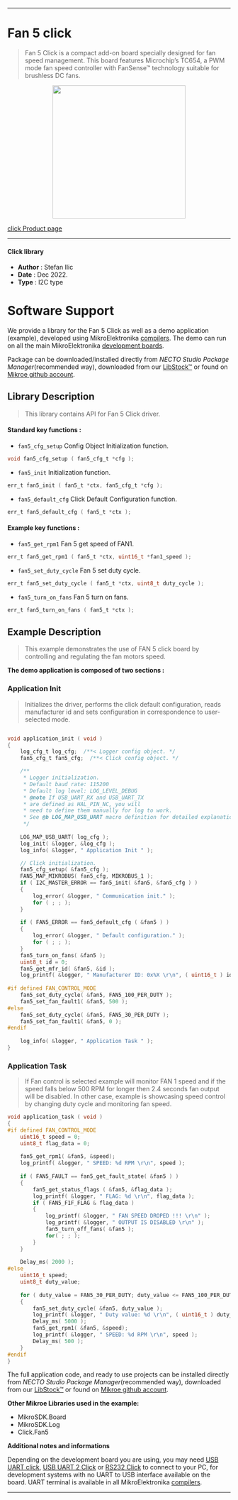 
---
# Fan 5 click

> Fan 5 Click is a compact add-on board specially designed for fan speed management. This board features Microchip’s TC654, a PWM mode fan speed controller with FanSense™ technology suitable for brushless DC fans.

<p align="center">
  <img src="https://download.mikroe.com/images/click_for_ide/fan5_click.png" height=300px>
</p>

[click Product page](https://www.mikroe.com/fan-5-click)

---


#### Click library

- **Author**        : Stefan Ilic
- **Date**          : Dec 2022.
- **Type**          : I2C type


# Software Support

We provide a library for the Fan 5 Click
as well as a demo application (example), developed using MikroElektronika
[compilers](https://www.mikroe.com/necto-studio).
The demo can run on all the main MikroElektronika [development boards](https://www.mikroe.com/development-boards).

Package can be downloaded/installed directly from *NECTO Studio Package Manager*(recommended way), downloaded from our [LibStock&trade;](https://libstock.mikroe.com) or found on [Mikroe github account](https://github.com/MikroElektronika/mikrosdk_click_v2/tree/master/clicks).

## Library Description

> This library contains API for Fan 5 Click driver.

#### Standard key functions :

- `fan5_cfg_setup` Config Object Initialization function.
```c
void fan5_cfg_setup ( fan5_cfg_t *cfg );
```

- `fan5_init` Initialization function.
```c
err_t fan5_init ( fan5_t *ctx, fan5_cfg_t *cfg );
```

- `fan5_default_cfg` Click Default Configuration function.
```c
err_t fan5_default_cfg ( fan5_t *ctx );
```

#### Example key functions :

- `fan5_get_rpm1` Fan 5 get speed of FAN1.
```c
err_t fan5_get_rpm1 ( fan5_t *ctx, uint16_t *fan1_speed );
```

- `fan5_set_duty_cycle` Fan 5 set duty cycle.
```c
err_t fan5_set_duty_cycle ( fan5_t *ctx, uint8_t duty_cycle );
```

- `fan5_turn_on_fans` Fan 5 turn on fans.
```c
err_t fan5_turn_on_fans ( fan5_t *ctx );
```

## Example Description

> This example demonstrates the use of FAN 5 click board by controlling and regulating the fan motors speed.

**The demo application is composed of two sections :**

### Application Init

> Initializes the driver, performs the click default configuration, reads 
  manufacturer id and sets configuration in correspondence to user-selected mode.

```c

void application_init ( void ) 
{
    log_cfg_t log_cfg;  /**< Logger config object. */
    fan5_cfg_t fan5_cfg;  /**< Click config object. */

    /** 
     * Logger initialization.
     * Default baud rate: 115200
     * Default log level: LOG_LEVEL_DEBUG
     * @note If USB_UART_RX and USB_UART_TX 
     * are defined as HAL_PIN_NC, you will 
     * need to define them manually for log to work. 
     * See @b LOG_MAP_USB_UART macro definition for detailed explanation.
     */
    
    LOG_MAP_USB_UART( log_cfg );
    log_init( &logger, &log_cfg );
    log_info( &logger, " Application Init " );

    // Click initialization.
    fan5_cfg_setup( &fan5_cfg );
    FAN5_MAP_MIKROBUS( fan5_cfg, MIKROBUS_1 );
    if ( I2C_MASTER_ERROR == fan5_init( &fan5, &fan5_cfg ) ) 
    {
        log_error( &logger, " Communication init." );
        for ( ; ; );
    }
    
    if ( FAN5_ERROR == fan5_default_cfg ( &fan5 ) )
    {
        log_error( &logger, " Default configuration." );
        for ( ; ; );
    }
    fan5_turn_on_fans( &fan5 );
    uint8_t id = 0;
    fan5_get_mfr_id( &fan5, &id );
    log_printf( &logger, " Manufacturer ID: 0x%X \r\n", ( uint16_t ) id );
    
#if defined FAN_CONTROL_MODE
    fan5_set_duty_cycle( &fan5, FAN5_100_PER_DUTY );
    fan5_set_fan_fault1( &fan5, 500 );
#else
    fan5_set_duty_cycle( &fan5, FAN5_30_PER_DUTY );
    fan5_set_fan_fault1( &fan5, 0 );
#endif
    
    log_info( &logger, " Application Task " );
}

```

### Application Task

> If Fan control is selected example will monitor FAN 1 speed and if the speed 
  falls below 500 RPM for longer then 2.4 seconds fan output will be disabled.
  In other case, example is showcasing speed control by changing duty cycle and 
  monitoring fan speed.

```c
void application_task ( void ) 
{
#if defined FAN_CONTROL_MODE
    uint16_t speed = 0;
    uint8_t flag_data = 0;
    
    fan5_get_rpm1( &fan5, &speed);
    log_printf( &logger, " SPEED: %d RPM \r\n", speed );
    
    if ( FAN5_FAULT == fan5_get_fault_state( &fan5 ) )
    {
        fan5_get_status_flags ( &fan5, &flag_data );
        log_printf( &logger, " FLAG: %d \r\n", flag_data );
        if ( FAN5_F1F_FLAG & flag_data )
        {
            log_printf( &logger, " FAN SPEED DROPED !!! \r\n" );
            log_printf( &logger, " OUTPUT IS DISABLED \r\n" );
            fan5_turn_off_fans( &fan5 );
            for( ; ; );
        }
    }
    
    Delay_ms( 2000 );
#else
    uint16_t speed;
    uint8_t duty_value;
    
    for ( duty_value = FAN5_30_PER_DUTY; duty_value <= FAN5_100_PER_DUTY; duty_value++ )
    {
        fan5_set_duty_cycle( &fan5, duty_value );
        log_printf( &logger, " Duty value: %d \r\n", ( uint16_t ) duty_value );
        Delay_ms( 5000 );
        fan5_get_rpm1( &fan5, &speed);
        log_printf( &logger, " SPEED: %d RPM \r\n", speed );
        Delay_ms( 500 );
    }
#endif
}
```

The full application code, and ready to use projects can be installed directly from *NECTO Studio Package Manager*(recommended way), downloaded from our [LibStock&trade;](https://libstock.mikroe.com) or found on [Mikroe github account](https://github.com/MikroElektronika/mikrosdk_click_v2/tree/master/clicks).

**Other Mikroe Libraries used in the example:**

- MikroSDK.Board
- MikroSDK.Log
- Click.Fan5

**Additional notes and informations**

Depending on the development board you are using, you may need
[USB UART click](https://www.mikroe.com/usb-uart-click),
[USB UART 2 Click](https://www.mikroe.com/usb-uart-2-click) or
[RS232 Click](https://www.mikroe.com/rs232-click) to connect to your PC, for
development systems with no UART to USB interface available on the board. UART
terminal is available in all MikroElektronika
[compilers](https://shop.mikroe.com/compilers).

---

